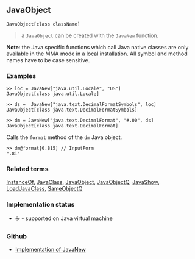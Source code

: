 ## JavaObject

```
JavaObject[class className]
```

> a `JavaObject` can be created with the `JavaNew` function.

**Note**: the Java specific functions which call Java native classes are only available in the MMA mode in a local installation. All symbol and method names have to be case sensitive.

### Examples

```
>> loc = JavaNew["java.util.Locale", "US"] 
JavaObject[class java.util.Locale]

>> ds =  JavaNew["java.text.DecimalFormatSymbols", loc]
JavaObject[class java.text.DecimalFormatSymbols]

>> dm = JavaNew["java.text.DecimalFormat", "#.00", ds]
JavaObject[class java.text.DecimalFormat]
```

Calls the `format` method of the `dm` Java object.

```
>> dm@format[0.815] // InputForm
".81"
```

### Related terms 
[InstanceOf](InstanceOf.md), [JavaClass](JavaClass.md), [JavaObject](JavaObject.md), [JavaObjectQ](JavaObjectQ.md), [JavaShow](JavaShow.md), [LoadJavaClass](LoadJavaClass.md), [SameObjectQ](SameObjectQ.md)

### Implementation status

* &#x2615; - supported on Java virtual machine 

### Github

* [Implementation of JavaNew](https://github.com/axkr/symja_android_library/blob/master/symja_android_library/matheclipse-core/src/main/java/org/matheclipse/core/builtin/JavaFunctions.java#L203) 
